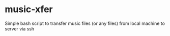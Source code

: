 # music-xfer
Simple bash script to transfer music files (or any files) from local machine to server via ssh
